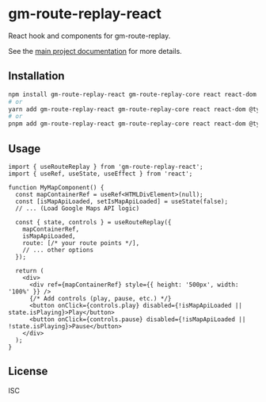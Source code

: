 # gm-route-replay-react

React hook and components for gm-route-replay.

See the [main project documentation](https://skyt-a.github.io/gm-route-replay/ja/) for more details.

## Installation

```bash
npm install gm-route-replay-react gm-route-replay-core react react-dom @types/google.maps
# or
yarn add gm-route-replay-react gm-route-replay-core react react-dom @types/google.maps
# or
pnpm add gm-route-replay-react gm-route-replay-core react react-dom @types/google.maps
```

## Usage

```tsx
import { useRouteReplay } from 'gm-route-replay-react';
import { useRef, useState, useEffect } from 'react';

function MyMapComponent() {
  const mapContainerRef = useRef<HTMLDivElement>(null);
  const [isMapApiLoaded, setIsMapApiLoaded] = useState(false);
  // ... (Load Google Maps API logic)

  const { state, controls } = useRouteReplay({
    mapContainerRef,
    isMapApiLoaded,
    route: [/* your route points */],
    // ... other options
  });

  return (
    <div>
      <div ref={mapContainerRef} style={{ height: '500px', width: '100%' }} />
      {/* Add controls (play, pause, etc.) */}
      <button onClick={controls.play} disabled={!isMapApiLoaded || state.isPlaying}>Play</button>
      <button onClick={controls.pause} disabled={!isMapApiLoaded || !state.isPlaying}>Pause</button>
    </div>
  );
}
```

## License

ISC 